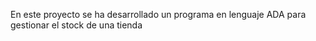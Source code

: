 En este proyecto se ha desarrollado un programa en lenguaje ADA para gestionar el stock de una tienda
